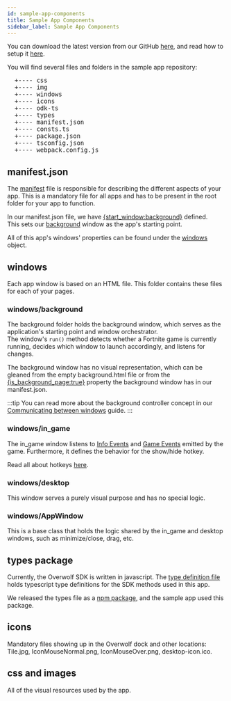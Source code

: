 ```yaml
---
id: sample-app-components
title: Sample App Components
sidebar_label: Sample App Components
---
```


You can download the latest version from our GitHub [here](https://github.com/overwolf/sample-app/tree/master/ts), and read how to setup it [here](sample-app-overview).

You will find several files and folders in the sample app repository:

<pre>
  +---- css
  +---- img
  +---- windows
  +---- icons
  +---- odk-ts
  +---- types
  +---- manifest.json
  +---- consts.ts
  +---- package.json
  +---- tsconfig.json
  +---- webpack.config.js
</pre>

## manifest.json

The [manifest](../api/manifest-json) file is responsible for describing the different aspects of your app. This is a mandatory file for all apps and has to be present in the root folder for your app to function.

In our manifest.json file, we have [{start_window:background}](../api/manifest-json#start_window) defined.  
This sets our [background](#windows-background) window as the app's starting point.

All of this app's windows' properties can be found under the [windows](../api/manifest-json#window-data) object.

## windows

Each app window is based on an HTML file. This folder contains these files for each of your pages.

### windows/background

The background folder holds the background window, which serves as the application's starting point and window orchestrator.  
The window's `run()` method detects whether a Fortnite game is currently running, decides which window to launch accordingly, and listens for changes.

The background window has no visual representation, which can be gleaned from the empty background.html file or from the [{is_background_page:true}](../api/manifest-json#is_background_page) property the background window has in our manifest.json.

:::tip
You can read more about the background controller concept in our [Communicating between windows](../topics/communicating-between-windows#using-a-background-controller) guide.
:::

### windows/in_game

The in_game window listens to [Info Events](../api/overwolf-games-events#oninfoupdates2) and [Game Events](../api/overwolf-games-events#onnewevents) emitted by the game. Furthermore, it defines the behavior for the show/hide hotkey.

Read all about hotkeys [here](../topics/hotkeys-best-practices).

### windows/desktop

This window serves a purely visual purpose and has no special logic.

### windows/AppWindow

This is a base class that holds the logic shared by the in_game and desktop windows, such as minimize/close, drag, etc.

## types package

Currently, the Overwolf SDK is written in javascript. The [type definition file](../topics/type-definition-file) holds typescript type definitions for the SDK methods used in this app.

We released the types file as a [npm package](http://bit.ly/overwolf-types-npm), and the sample app used this package.

## icons

Mandatory files showing up in the Overwolf dock and other locations:  
Tile.jpg, IconMouseNormal.png, IconMouseOver.png, desktop-icon.ico.

## css and images

All of the visual resources used by the app.
